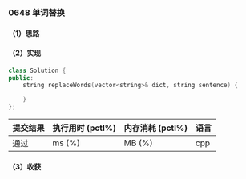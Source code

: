 ### 0648 单词替换

#### （1）思路

#### （2）实现

```cpp
class Solution {
public:
    string replaceWords(vector<string>& dict, string sentence) {

    }
};
```

| 提交结果 | 执行用时 (pctl%) | 内存消耗 (pctl%) | 语言 |
|:---------|:-----------------|:-----------------|:-----|
| 通过     |  ms (%)   |  MB (%)  | cpp  |

#### （3）收获
